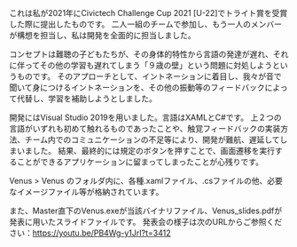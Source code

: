 これは私が2021年にCivictech Challenge Cup 2021 [U-22]でトライト賞を受賞した際に提出したものです。
二人一組のチームで参加し、もう一人のメンバーが構想を担当し、私は開発を全面的に担当しました。

コンセプトは難聴の子どもたちが、その身体的特性から言語の発達が遅れ、それに伴ってその他の学習も遅れてしまう「９歳の壁」という問題に対処しようというものです。
そのアプローチとして、イントネーションに着目し、我々が音で聞いて身につけるイントネーションを、その他の振動等のフィードバックによって代替し、学習を補助しようとしました。

開発にはVisual Studio 2019を用いました。言語はXAMLとC#です。
上２つの言語がいずれも初めて触れるものであったことや、触覚フィードバックの実装方法、チーム内でのコミュニケーションの不足等により、開発が難航、遅延してしまいました。
結果、最終的には規定のボタンを押すことで、画面遷移を実行することができるアプリケーションに留まってしまったことが心残りです。

Venus > Venus のフォルダ内に、各種.xamlファイル、.csファイルの他、必要なイメージファイル等が格納されています。

また、Master直下のVenus.exeが当該バイナリファイル、Venus_slides.pdfが発表に用いたスライドファイルです。
発表会の様子は次のURLからご参照ください：https://youtu.be/PB4Wg-y1JrI?t=3412
